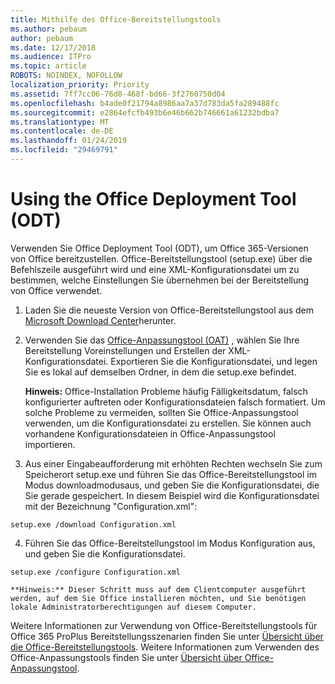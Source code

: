 ```yaml
---
title: Mithilfe des Office-Bereitstellungstools
ms.author: pebaum
author: pebaum
ms.date: 12/17/2018
ms.audience: ITPro
ms.topic: article
ROBOTS: NOINDEX, NOFOLLOW
localization_priority: Priority
ms.assetid: 7ff7cc06-76d0-468f-bd66-3f2760750d04
ms.openlocfilehash: b4ade0f21794a8986aa7a37d783da5fa289488fc
ms.sourcegitcommit: e2864efcfb493b6e46b662b746661a61232bdba7
ms.translationtype: MT
ms.contentlocale: de-DE
ms.lasthandoff: 01/24/2019
ms.locfileid: "29469791"
---
```

# <a name="using-the-office-deployment-tool-odt"></a>Using the Office Deployment Tool (ODT)

Verwenden Sie Office Deployment Tool (ODT), um Office 365-Versionen von Office bereitzustellen. Office-Bereitstellungstool (setup.exe) über die Befehlszeile ausgeführt wird und eine XML-Konfigurationsdatei um zu bestimmen, welche Einstellungen Sie übernehmen bei der Bereitstellung von Office verwendet.
  
1. Laden Sie die neueste Version von Office-Bereitstellungstool aus dem [Microsoft Download Center](http://go.microsoft.com/fwlink/p/?LinkID=626065)herunter.
    
2. Verwenden Sie das [Office-Anpassungstool (OAT)](https://config.office.com) , wählen Sie Ihre Bereitstellung Voreinstellungen und Erstellen der XML-Konfigurationsdatei. Exportieren Sie die Konfigurationsdatei, und legen Sie es lokal auf demselben Ordner, in dem die setup.exe befindet. 
    
    **Hinweis:** Office-Installation Probleme häufig Fälligkeitsdatum, falsch konfigurierter auftreten oder Konfigurationsdateien falsch formatiert. Um solche Probleme zu vermeiden, sollten Sie Office-Anpassungstool verwenden, um die Konfigurationsdatei zu erstellen. Sie können auch vorhandene Konfigurationsdateien in Office-Anpassungstool importieren. 
    
3. Aus einer Eingabeaufforderung mit erhöhten Rechten wechseln Sie zum Speicherort setup.exe und führen Sie das Office-Bereitstellungstool im Modus downloadmodusaus, und geben Sie die Konfigurationsdatei, die Sie gerade gespeichert. In diesem Beispiel wird die Konfigurationsdatei mit der Bezeichnung "Configuration.xml":
    
  ```
  setup.exe /download Configuration.xml  
  ```

4. Führen Sie das Office-Bereitstellungstool im Modus Konfiguration aus, und geben Sie die Konfigurationsdatei.
    
  ```
  setup.exe /configure Configuration.xml
  ```

    **Hinweis:** Dieser Schritt muss auf dem Clientcomputer ausgeführt werden, auf dem Sie Office installieren möchten, und Sie benötigen lokale Administratorberechtigungen auf diesem Computer. 
    
Weitere Informationen zur Verwendung von Office-Bereitstellungstools für Office 365 ProPlus Bereitstellungsszenarien finden Sie unter [Übersicht über die Office-Bereitstellungstools](https://docs.microsoft.com/deployoffice/overview-of-the-office-2016-deployment-tool). Weitere Informationen zum Verwenden des Office-Anpassungstools finden Sie unter [Übersicht über Office-Anpassungstool](https://docs.microsoft.com/DeployOffice/overview-of-the-office-customization-tool-for-click-to-run).
  

